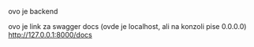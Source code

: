 ovo je backend

ovo je link za swagger docs (ovde je localhost, ali na konzoli pise 0.0.0.0) http://127.0.0.1:8000/docs
